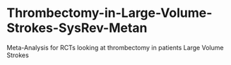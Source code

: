 # Thrombectomy-in-Large-Volume-Strokes-SysRev-Metan
Meta-Analysis for RCTs looking at thrombectomy in patients Large Volume Strokes
